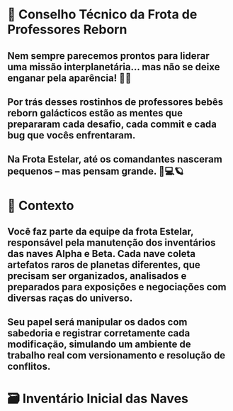 # 🧠 Conselho Técnico da Frota de Professores Reborn


## Nem sempre parecemos prontos para liderar uma missão interplanetária... mas não se deixe enganar pela aparência! 👶✨
## Por trás desses rostinhos de professores bebês reborn galácticos estão as mentes que prepararam cada desafio, cada commit e cada bug que vocês enfrentaram.
## Na Frota Estelar, até os comandantes nasceram pequenos – mas pensam grande. 🚀💻🪐

# 🧠 Contexto
## Você faz parte da equipe da frota Estelar, responsável pela manutenção dos inventários das naves Alpha e Beta. Cada nave coleta artefatos raros de planetas diferentes, que precisam ser organizados, analisados e preparados para exposições e negociações com diversas raças do universo.
## Seu papel será manipular os dados com sabedoria e registrar corretamente cada modificação, simulando um ambiente de trabalho real com versionamento e resolução de conflitos.

# 🗃️ Inventário Inicial das Naves
